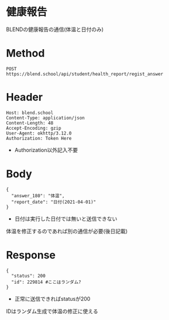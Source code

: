 # 健康報告
BLENDの健康報告の通信(体温と日付のみ)

# Method
~~~
POST
https://blend.school/api/student/health_report/regist_answer
~~~

# Header
~~~
Host: blend.school
Content-Type: application/json
Content-Length: 48
Accept-Encoding: gzip
User-Agent: okhttp/3.12.0
Authorization: Token Here
~~~
* Authorization以外記入不要

# Body
~~~
{
  "answer_180": "体温",
  "report_date": "日付(2021-04-01)"
}
~~~
* 日付は実行した日付では無いと送信できない

体温を修正するのであれば別の通信が必要(後日記載)

# Response
~~~
{
  "status": 200
  "id": 229814 #ここはランダム?
}
~~~
* 正常に送信できればstatusが200

IDはランダム生成で体温の修正に使える
